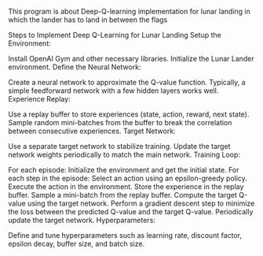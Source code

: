 This program is about Deep-Q-learning implementation for lunar landing in which the lander has to land in between the flags

Steps to Implement Deep Q-Learning for Lunar Landing
Setup the Environment:

Install OpenAI Gym and other necessary libraries.
Initialize the Lunar Lander environment.
Define the Neural Network:

Create a neural network to approximate the Q-value function. Typically, a simple feedforward network with a few hidden layers works well.
Experience Replay:

Use a replay buffer to store experiences (state, action, reward, next state).
Sample random mini-batches from the buffer to break the correlation between consecutive experiences.
Target Network:

Use a separate target network to stabilize training.
Update the target network weights periodically to match the main network.
Training Loop:

For each episode:
Initialize the environment and get the initial state.
For each step in the episode:
Select an action using an epsilon-greedy policy.
Execute the action in the environment.
Store the experience in the replay buffer.
Sample a mini-batch from the replay buffer.
Compute the target Q-value using the target network.
Perform a gradient descent step to minimize the loss between the predicted Q-value and the target Q-value.
Periodically update the target network.
Hyperparameters:

Define and tune hyperparameters such as learning rate, discount factor, epsilon decay, buffer size, and batch size.
